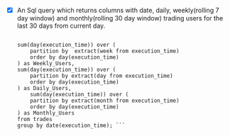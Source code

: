
-[X] An Sql query which returns columns with date, daily, weekly(rolling 7 day window) and monthly(rolling 30 day window) trading users for the last 30 days from current day.
     
    ```select date(execution_time) as date, 
    
    sum(day(execution_time)) over (
        partition by  extract(week from execution_time)
        order by day(execution_time)
    ) as Weekly_Users,
    sum(day(execution_time)) over (
        partition by extract(day from execution_time)
        order by day(execution_time)
    ) as Daily_Users,
        sum(day(execution_time)) over (
        partition by extract(month from execution_time)
        order by day(execution_time)
    ) as Monthly_Users
    from trades
    group by date(execution_time); ```
